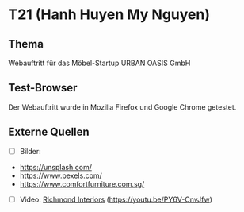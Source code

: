 # T21 (Hanh Huyen My Nguyen)



## Thema
Webauftritt für das Möbel-Startup URBAN OASIS GmbH

## Test-Browser
Der Webauftritt wurde in Mozilla Firefox und Google Chrome getestet.

## Externe Quellen 
- [ ] Bilder:
- https://unsplash.com/
- https://www.pexels.com/
- https://www.comfortfurniture.com.sg/

- [ ] Video: [Richmond Interiors](https://www.richmondinteriors.nl/) (https://youtu.be/PY6V-CnvJfw)


